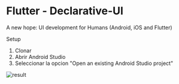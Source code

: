 # Flutter - Declarative-UI
A new hope: UI development for Humans (Android, iOS and Flutter)

Setup

1. Clonar
2. Abrir Android Studio
3. Seleccionar la opcion "Open an existing Android Studio project"


![result](https://github.com/pablopantaleon/Declarative-UI/blob/main/resources/result.png?raw=true)
